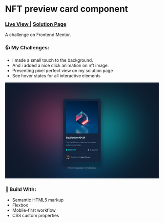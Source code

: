 <h1>NFT preview card component</h1>
<div>
  <h3>
    <a href="https://bilalturkmen.github.io/nft-preview-card-component/"> Live View </a>
    <span> | </span>
    <a href="https://frontendmentor.io/solutions/nft-preview-card-component-flexbox-nZkg6C_Bik"> Solution Page </a>
  </h3>
</div>
<div>
 A challenge on Frontend Mentor.
</div>

### 👍 My Challenges:

- i made a small touch to the background.
- And i added a nice click animation on nft image.
- Presenting pixel perfect view on my solution page
- See hover states for all interactive elements

![](./images/screenshot.png)

### 🎉 Build With:

- Semantic HTML5 markup
- Flexbox
- Mobile-first workflow
- CSS custom properties
